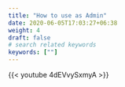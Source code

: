 ```yaml
---
title: "How to use as Admin"
date: 2020-06-05T17:03:27+06:38
weight: 4
draft: false
# search related keywords
keywords: [""]
---
```


{{< youtube 4dEVvySxmyA >}}